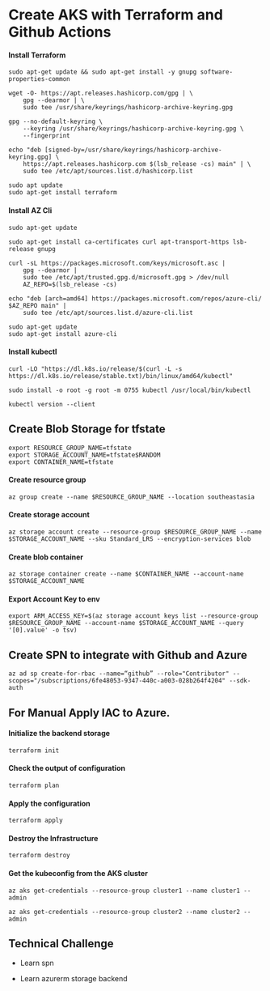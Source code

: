 
  

# Create AKS with Terraform and Github Actions

  

#### Install Terraform

<pre><code>sudo apt-get update && sudo apt-get install -y gnupg software-properties-common</code></pre>

<pre><code>wget -O- https://apt.releases.hashicorp.com/gpg | \
	gpg --dearmor | \
	sudo tee /usr/share/keyrings/hashicorp-archive-keyring.gpg</code></pre>

<pre><code>gpg --no-default-keyring \
	--keyring /usr/share/keyrings/hashicorp-archive-keyring.gpg \
	--fingerprint</code></pre>

<pre><code>echo "deb [signed-by=/usr/share/keyrings/hashicorp-archive-keyring.gpg] \
	https://apt.releases.hashicorp.com $(lsb_release -cs) main" | \
	sudo tee /etc/apt/sources.list.d/hashicorp.list</code></pre>

<pre><code>sudo apt update
sudo apt-get install terraform</code></pre>

  

#### Install AZ Cli

<pre><code>sudo apt-get update</code></pre>

<pre><code>sudo apt-get install ca-certificates curl apt-transport-https lsb-release gnupg</code></pre>

<pre><code>curl -sL https://packages.microsoft.com/keys/microsoft.asc |
	gpg --dearmor |
	sudo tee /etc/apt/trusted.gpg.d/microsoft.gpg > /dev/null
	AZ_REPO=$(lsb_release -cs)</code></pre>

<pre><code>echo "deb [arch=amd64] https://packages.microsoft.com/repos/azure-cli/ $AZ_REPO main" |
	sudo tee /etc/apt/sources.list.d/azure-cli.list</code></pre>

<pre><code>sudo apt-get update
sudo apt-get install azure-cli</code></pre>

  

#### Install kubectl

<pre><code>curl -LO "https://dl.k8s.io/release/$(curl -L -s https://dl.k8s.io/release/stable.txt)/bin/linux/amd64/kubectl"</code></pre>

<pre><code>sudo install -o root -g root -m 0755 kubectl /usr/local/bin/kubectl</code></pre>

<pre><code>kubectl version --client</code></pre>

  

## Create Blob Storage for tfstate

<pre><code>export RESOURCE_GROUP_NAME=tfstate
export STORAGE_ACCOUNT_NAME=tfstate$RANDOM
export CONTAINER_NAME=tfstate</code></pre>

#### Create resource group

<pre><code>az group create --name $RESOURCE_GROUP_NAME --location southeastasia</code></pre>

#### Create storage account

<pre><code>az storage account create --resource-group $RESOURCE_GROUP_NAME --name $STORAGE_ACCOUNT_NAME --sku Standard_LRS --encryption-services blob</code></pre>

#### Create blob container

<pre><code>az storage container create --name $CONTAINER_NAME --account-name $STORAGE_ACCOUNT_NAME</code></pre>

#### Export Account Key to env

<pre><code>export ARM_ACCESS_KEY=$(az storage account keys list --resource-group $RESOURCE_GROUP_NAME --account-name $STORAGE_ACCOUNT_NAME --query '[0].value' -o tsv)</code></pre>

## Create SPN to integrate with Github and Azure

<pre><code>az ad sp create-for-rbac --name=“github” --role="Contributor" --scopes="/subscriptions/6fe48053-9347-440c-a003-028b264f4204" --sdk-auth</code></pre>

## For Manual Apply IAC to Azure.

#### Initialize the backend storage

<pre><code>terraform init </code></pre>

#### Check the output of configuration

<pre><code>terraform plan </code></pre>

#### Apply the configuration

<pre><code>terraform apply </code></pre>

#### Destroy the Infrastructure

<pre><code>terraform destroy </code></pre>

#### Get the kubeconfig from the AKS cluster

<pre><code>az aks get-credentials --resource-group cluster1 --name cluster1 --admin </code></pre>

<pre><code>az aks get-credentials --resource-group cluster2 --name cluster2 --admin </code></pre>

## Technical Challenge

- Learn spn

- Learn azurerm storage backend